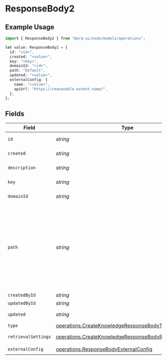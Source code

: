 # ResponseBody2

## Example Usage

```typescript
import { ResponseBody2 } from "@orq-ai/node/models/operations";

let value: ResponseBody2 = {
  id: "<id>",
  created: "<value>",
  key: "<key>",
  domainId: "<id>",
  path: "Default",
  updated: "<value>",
  externalConfig: {
    name: "<value>",
    apiUrl: "https://reasonable-extent.name/",
  },
};
```

## Fields

| Field                                                                                                                                                                                                                                                                                          | Type                                                                                                                                                                                                                                                                                           | Required                                                                                                                                                                                                                                                                                       | Description                                                                                                                                                                                                                                                                                    | Example                                                                                                                                                                                                                                                                                        |
| ---------------------------------------------------------------------------------------------------------------------------------------------------------------------------------------------------------------------------------------------------------------------------------------------- | ---------------------------------------------------------------------------------------------------------------------------------------------------------------------------------------------------------------------------------------------------------------------------------------------- | ---------------------------------------------------------------------------------------------------------------------------------------------------------------------------------------------------------------------------------------------------------------------------------------------- | ---------------------------------------------------------------------------------------------------------------------------------------------------------------------------------------------------------------------------------------------------------------------------------------------- | ---------------------------------------------------------------------------------------------------------------------------------------------------------------------------------------------------------------------------------------------------------------------------------------------- |
| `id`                                                                                                                                                                                                                                                                                           | *string*                                                                                                                                                                                                                                                                                       | :heavy_check_mark:                                                                                                                                                                                                                                                                             | The unique identifier of the knowledge base.                                                                                                                                                                                                                                                   |                                                                                                                                                                                                                                                                                                |
| `created`                                                                                                                                                                                                                                                                                      | *string*                                                                                                                                                                                                                                                                                       | :heavy_check_mark:                                                                                                                                                                                                                                                                             | The creation date of the knowledge base.                                                                                                                                                                                                                                                       |                                                                                                                                                                                                                                                                                                |
| `description`                                                                                                                                                                                                                                                                                  | *string*                                                                                                                                                                                                                                                                                       | :heavy_minus_sign:                                                                                                                                                                                                                                                                             | The description of the knowledge base.                                                                                                                                                                                                                                                         |                                                                                                                                                                                                                                                                                                |
| `key`                                                                                                                                                                                                                                                                                          | *string*                                                                                                                                                                                                                                                                                       | :heavy_check_mark:                                                                                                                                                                                                                                                                             | The unique key of the knowledge base.                                                                                                                                                                                                                                                          |                                                                                                                                                                                                                                                                                                |
| `domainId`                                                                                                                                                                                                                                                                                     | *string*                                                                                                                                                                                                                                                                                       | :heavy_check_mark:                                                                                                                                                                                                                                                                             | The project/domain ID of the knowledge base.                                                                                                                                                                                                                                                   |                                                                                                                                                                                                                                                                                                |
| `path`                                                                                                                                                                                                                                                                                         | *string*                                                                                                                                                                                                                                                                                       | :heavy_minus_sign:                                                                                                                                                                                                                                                                             | Entity storage path in the format: `project/folder/subfolder/...`<br/><br/>The first element identifies the project, followed by nested folders (auto-created as needed).<br/><br/>With project-based API keys, the first element is treated as a folder name, as the project is predetermined by the API key. | Default                                                                                                                                                                                                                                                                                        |
| `createdById`                                                                                                                                                                                                                                                                                  | *string*                                                                                                                                                                                                                                                                                       | :heavy_minus_sign:                                                                                                                                                                                                                                                                             | N/A                                                                                                                                                                                                                                                                                            |                                                                                                                                                                                                                                                                                                |
| `updatedById`                                                                                                                                                                                                                                                                                  | *string*                                                                                                                                                                                                                                                                                       | :heavy_minus_sign:                                                                                                                                                                                                                                                                             | N/A                                                                                                                                                                                                                                                                                            |                                                                                                                                                                                                                                                                                                |
| `updated`                                                                                                                                                                                                                                                                                      | *string*                                                                                                                                                                                                                                                                                       | :heavy_check_mark:                                                                                                                                                                                                                                                                             | The last update date of the knowledge base.                                                                                                                                                                                                                                                    |                                                                                                                                                                                                                                                                                                |
| `type`                                                                                                                                                                                                                                                                                         | [operations.CreateKnowledgeResponseBodyType](../../models/operations/createknowledgeresponsebodytype.md)                                                                                                                                                                                       | :heavy_minus_sign:                                                                                                                                                                                                                                                                             | N/A                                                                                                                                                                                                                                                                                            |                                                                                                                                                                                                                                                                                                |
| `retrievalSettings`                                                                                                                                                                                                                                                                            | [operations.CreateKnowledgeResponseBodyRetrievalSettings](../../models/operations/createknowledgeresponsebodyretrievalsettings.md)                                                                                                                                                             | :heavy_minus_sign:                                                                                                                                                                                                                                                                             | The retrieval settings for the knowledge base.                                                                                                                                                                                                                                                 |                                                                                                                                                                                                                                                                                                |
| `externalConfig`                                                                                                                                                                                                                                                                               | [operations.ResponseBodyExternalConfig](../../models/operations/responsebodyexternalconfig.md)                                                                                                                                                                                                 | :heavy_check_mark:                                                                                                                                                                                                                                                                             | N/A                                                                                                                                                                                                                                                                                            |                                                                                                                                                                                                                                                                                                |